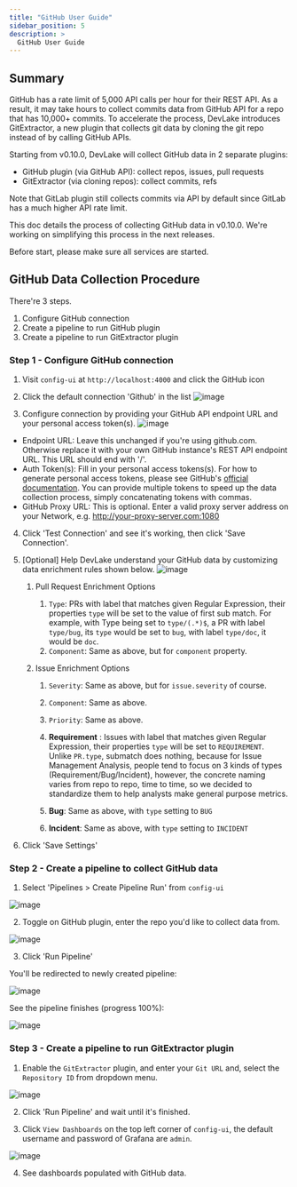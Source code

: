 ```yaml
---
title: "GitHub User Guide"
sidebar_position: 5
description: >
  GitHub User Guide
---
```


## Summary

GitHub has a rate limit of 5,000 API calls per hour for their REST API.
As a result, it may take hours to collect commits data from GitHub API for a repo that has 10,000+ commits.
To accelerate the process, DevLake introduces GitExtractor, a new plugin that collects git data by cloning the git repo instead of by calling GitHub APIs.

Starting from v0.10.0, DevLake will collect GitHub data in 2 separate plugins:

- GitHub plugin (via GitHub API): collect repos, issues, pull requests
- GitExtractor (via cloning repos):  collect commits, refs

Note that GitLab plugin still collects commits via API by default since GitLab has a much higher API rate limit.

This doc details the process of collecting GitHub data in v0.10.0. We're working on simplifying this process in the next releases.

Before start, please make sure all services are started.

## GitHub Data Collection Procedure

There're 3 steps.

1. Configure GitHub connection
2. Create a pipeline to run GitHub plugin
3. Create a pipeline to run GitExtractor plugin

### Step 1 - Configure GitHub connection

1. Visit `config-ui` at `http://localhost:4000` and click the GitHub icon

2. Click the default connection 'Github' in the list
    ![image](https://user-images.githubusercontent.com/14050754/163591959-11d83216-057b-429f-bb35-a9d845b3de5a.png)

3. Configure connection by providing your GitHub API endpoint URL and your personal access token(s).
    ![image](https://user-images.githubusercontent.com/14050754/163592015-b3294437-ce39-45d6-adf6-293e620d3942.png)

- Endpoint URL: Leave this unchanged if you're using github.com. Otherwise replace it with your own GitHub instance's REST API endpoint URL. This URL should end with '/'.
- Auth Token(s): Fill in your personal access tokens(s). For how to generate personal access tokens, please see GitHub's [official documentation](https://docs.github.com/en/authentication/keeping-your-account-and-data-secure/creating-a-personal-access-token).
You can provide multiple tokens to speed up the data collection process, simply concatenating tokens with commas.
- GitHub Proxy URL: This is optional. Enter a valid proxy server address on your Network, e.g. http://your-proxy-server.com:1080

4. Click 'Test Connection' and see it's working, then click 'Save Connection'.

5. [Optional] Help DevLake understand your GitHub data by customizing data enrichment rules shown below.
    ![image](https://user-images.githubusercontent.com/14050754/163592506-1873bdd1-53cb-413b-a528-7bda440d07c5.png)

   1. Pull Request Enrichment Options

      1. `Type`: PRs with label that matches given Regular Expression, their properties `type` will be set to the value of first sub match. For example, with Type being set to `type/(.*)$`, a PR with label `type/bug`, its `type` would be set to `bug`, with label `type/doc`, it would be `doc`.
      2. `Component`: Same as above, but for `component` property.

   2. Issue Enrichment Options

      1. `Severity`: Same as above, but for `issue.severity` of course.

      2. `Component`: Same as above.

      3. `Priority`: Same as above.

      4. **Requirement** : Issues with label that matches given Regular Expression, their properties `type` will be set to `REQUIREMENT`. Unlike `PR.type`, submatch does nothing,    because for Issue Management Analysis, people tend to focus on 3 kinds of types (Requirement/Bug/Incident), however, the concrete naming varies from repo to repo, time to time, so we decided to standardize them to help analysts make general purpose metrics.

      5. **Bug**: Same as above, with `type` setting to `BUG`

      6. **Incident**: Same as above, with `type` setting to `INCIDENT`

6. Click 'Save Settings'

### Step 2 - Create a pipeline to collect GitHub data

1. Select 'Pipelines > Create Pipeline Run' from `config-ui`

![image](https://user-images.githubusercontent.com/14050754/163592542-8b9d86ae-4f16-492c-8f90-12f1e90c5772.png)

2. Toggle on GitHub plugin, enter the repo you'd like to collect data from.

![image](https://user-images.githubusercontent.com/14050754/163592606-92141c7e-e820-4644-b2c9-49aa44f10871.png)

3. Click 'Run Pipeline'

You'll be redirected to newly created pipeline:

![image](https://user-images.githubusercontent.com/14050754/163592677-268e6b77-db3f-4eec-8a0e-ced282f5a361.png)


See the pipeline finishes (progress 100%):

![image](https://user-images.githubusercontent.com/14050754/163592709-cce0d502-92e9-4c19-8504-6eb521b76169.png)

### Step 3 - Create a pipeline to run GitExtractor plugin

1. Enable the `GitExtractor` plugin, and enter your `Git URL` and, select the `Repository ID` from dropdown menu.

![image](https://user-images.githubusercontent.com/2908155/164125950-37822d7f-6ee3-425d-8523-6f6b6213cb89.png)

2. Click 'Run Pipeline' and wait until it's finished.

3. Click `View Dashboards` on the top left corner of `config-ui`, the default username and password of Grafana are `admin`.

![image](https://user-images.githubusercontent.com/61080/163666814-e48ac68d-a0cc-4413-bed7-ba123dd291c8.png)

4. See dashboards populated with GitHub data.






